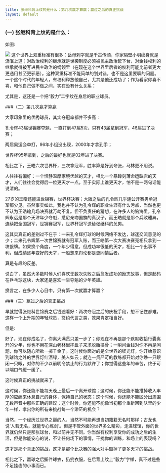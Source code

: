 ```yaml
---
title: 张继科背上纹的是什么；第几次赢才算赢；赢过之后的真正挑战
layout: default
---
```


### (一) 张继科背上纹的是什么：
如图:

<span>
<img style="max-width: inherit" src="http://mytabletennis.net/forum/uploads/12056/373856_182068031881769_114357785319461_373250_232668364_n_1.jpg">
</span>
这个世界上双重标准有很多：岳母刺字就是千古传颂，你家隔壁小明纹身就是流氓上道；对政治权利的继承就是世袭制度必须被民主政治赶下台，对金钱权利的继承就得被写进民主政治的纲领里（在现在这个世界里后者的权利可能比前者更大更通用甚至更邪恶）。这种双重标准不能简单的划对错，也不是这里要聊的问题。一个这个时代的年轻人，有权利释放他自己，尤其是他还成功了；作为看家你喜不喜，和他自己做不做之间，实在没有什么关系：

尤其是，这还是一个把“毅力”二字纹在身后的职业球员。

###（二）第几次赢才算赢

大家印象里的优秀球员，其实夺冠率都并不多高：

孔令辉43届世锦赛夺魁，一直打到47届5次，只有43届拿到冠军，46届进了决赛；

两届奥运会单打，96年小组没出现，2000年才拿到手；

世界杯95年拿到，之后的最好也就是02年进了决赛。

相比之下，王皓六次世界杯，三次拿冠军，胜率算是好到夸张，马林更不用说。

人往往有偏好：一个恬静温厚家境优越的天才，相比一个暴躁刻薄命运跌宕的天才，人们往往会觉得后一位更天才一点。至于实际上谁更天才，怕不是一两句话能说清的。

27岁的王皓还能进世锦赛，世界杯决赛；大阪之后的孔令辉几乎连公开赛男单冠军都少见。虽然事实如此，我也并不认为孔令辉的职业生涯有什么污点，当然也更不认为王皓输几场决赛就万劫不复。但不负责任的猜想，在许多人的脑海里，孔令辉永远是那个天津年少夺魁，悉尼亲吻国旗的真汉子，而王皓就是那个兵败雅典，连续把全国冠军，世锦赛冠军，世界杯冠军送给张继科的怂男。

这其实真正的差别过不在于：一来孔令辉打球的时候网络不发达，球迷交流意见的少；二来孔令辉第一次世锦赛就有冠军入账，而王皓第一次大赛决赛亮相只拿到一块银牌。如果换个角度，一个年少得意，但成功率很低的天才，相比一个出事不利，但成绩逐年变好的天才，一般想来舆论都是更同情后者。

算是有趣的反差。

说白了，虽然大多数时候人们喜欢无数次失败之后愈发成功的励志故事，但是起码在乒乓球这块，大家还是喜欢一举夺魁的少年英雄。

换言之，在多少人心目中，只有第一次就赢才算赢？


###（三）赢过之后的真正挑战

早就觉得张继科世锦赛之后钱途看好：两次夺冠之后的庆祝手段，想不记住都难。这样一个上升期的年轻球员，签约代言之类，效果肯定相当好。

但是:

好了，现在你成名了，你离大满贯只差一步了；你现在不再是那个默默收拾行囊离开的少年，你也不用在深山老林里摔盘子来求脱胎换骨；一瞬间金钱对你不再是问题，你可以随心所欲一掷千金了。这时候你面对的是全世界的镁光灯，你开始意识到球馆之外的世界灯红酒绿，美人如云；就连一贯严苛的教练都开始对你睁一只眼闭一只眼，对你的不少以前明令禁止的行为默许了；你觉得这些年的辛苦，终于可以喘口气缓一缓了。

这时候真正的挑战就来了。

这时候，你还能不能每天晚上最后一个离开球馆；这时候，你还能不能推掉收入丰厚的应酬来休息自己的身体，保持自己的状态；这个时候，你还能不能区分出周围无数声音中那些正确的建议；这个时候，你还能不能像当初那个重新回到队里的少年一样，拿出你的所有来挑战每一个渺茫的机会？

当然，一个经历过世界之巅的人，当然不可能再想当初籍籍无名时那样；古龙也说‘人若无名，就能专心练剑’。但是不管外面的世界多么精彩，走进球馆，你的世界就仍然只是那张球台，和以前并无不同。你当然有权利享受你的成功之后的生活，但是你能安心的说，不让任何场下的事情，干扰你的训练，和场上的表现吗？

这才是那个真正的挑战，这才是那个比决赛的强大对手毁掉了更多天才的挑战。

相比之下，赢球之后撕件球衣，扔扔衣服，在后背上纹上“毅力”字样，真不过是些不足挂齿的小事而已。
